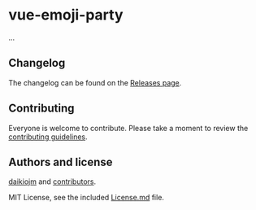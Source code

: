 # vue-emoji-party

...

## Changelog

The changelog can be found on the [Releases page](ssh://git@github.com/daikiojm/vue-emoji-party/releases).

## Contributing

Everyone is welcome to contribute. Please take a moment to review the [contributing guidelines](Contributing.md).

## Authors and license

[daikiojm](https://daikiojm.me) and [contributors](ssh://git@github.com/daikiojm/vue-emoji-party/graphs/contributors).

MIT License, see the included [License.md](License.md) file.
